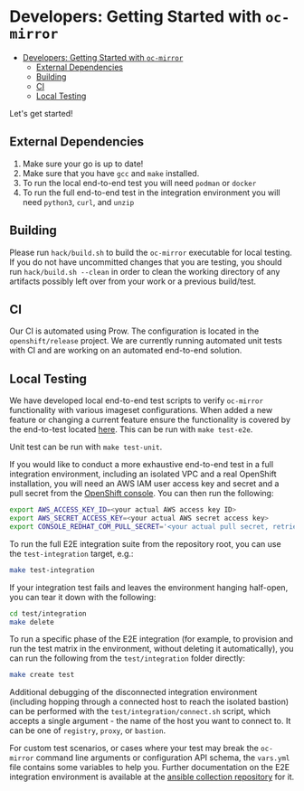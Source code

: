 Developers: Getting Started with `oc-mirror`
====
- [Developers: Getting Started with `oc-mirror`](#developers-getting-started-with-oc-mirror)
  - [External Dependencies](#external-dependencies)
  - [Building](#building)
  - [CI](#ci)
  - [Local Testing](#local-testing)

Let's get started!

## External Dependencies
1. Make sure your go is up to date!
2. Make sure that you have `gcc` and `make` installed.
3. To run the local end-to-end test you will need `podman` or `docker`
4. To run the full end-to-end test in the integration environment you will need `python3`, `curl`, and `unzip`

## Building

Please run `hack/build.sh` to build the `oc-mirror` executable for local testing. If you do not have uncommitted changes that you are testing, you should run `hack/build.sh --clean` in order to clean the working directory of any artifacts possibly left over from your work or a previous build/test.

## CI

Our CI is automated using Prow. The configuration is located in the `openshift/release` project.
We are currently running automated unit tests with CI and are working on an automated end-to-end solution.

## Local Testing

We have developed local end-to-end test scripts to verify `oc-mirror` functionality with various imageset configurations.
When added a new feature or changing a current feature ensure the functionality is covered by the end-to-test located [here](../../test/e2e/e2e-simple.sh). This can be run with `make test-e2e`.

Unit test can be run with `make test-unit`.

If you would like to conduct a more exhaustive end-to-end test in a full integration environment, including an isolated VPC and a real OpenShift installation, you will need an AWS IAM user access key and secret and a pull secret from the [OpenShift console](https://console.redhat.com/openshift/install/aws/installer-provisioned). You can then run the following:

```sh
export AWS_ACCESS_KEY_ID=<your actual AWS access key ID>
export AWS_SECRET_ACCESS_KEY=<your actual AWS secret access key>
export CONSOLE_REDHAT_COM_PULL_SECRET='<your actual pull secret, retrieved from the link above>'
```

To run the full E2E integration suite from the repository root, you can use the `test-integration` target, e.g.:

```sh
make test-integration
```

If your integration test fails and leaves the environment hanging half-open, you can tear it down with the following:

```sh
cd test/integration
make delete
```

To run a specific phase of the E2E integration (for example, to provision and run the test matrix in the environment, without deleting it automatically), you can run the following from the `test/integration` folder directly:

```sh
make create test
```

Additional debugging of the disconnected integration environment (including hopping through a connected host to reach the isolated bastion) can be performed with the `test/integration/connect.sh` script, which accepts a single argument - the name of the host you want to connect to. It can be one of `registry`, `proxy`, or `bastion`.

For custom test scenarios, or cases where your test may break the `oc-mirror` command line arguments or configuration API schema, the `vars.yml` file contains some variables to help you. Further documentation on the E2E integration environment is available at the [ansible collection repository](https://github.com/jharmison-redhat/oc-mirror-e2e) for it.
